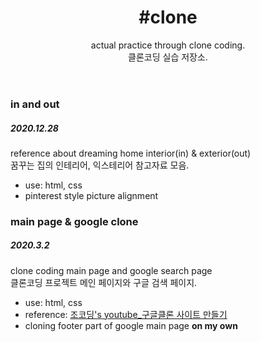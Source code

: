 <html>
  <head>
  </head>
  <body>
    <header>
      <h1>#clone</h1>
      actual practice through clone coding.<br>
      클론코딩 실습 저장소.
    </header>
    <main>
      <p>
        <h3>in and out</h3>
        <h5>2020.12.28</h5>
          <p>
            reference about dreaming home interior(in) & exterior(out)<br>
            꿈꾸는 집의 인테리어, 익스테리어 참고자료 모음.
          </p>
        <ul>
          <li>use: html, css</li>
          <li>pinterest style picture alignment</li>
        </ul>
      </p>
      <p>
      <h3>main page & google clone</h3>
      <h5>2020.3.2</h5>
        <p>
          clone coding main page and google search page<br>
          클론코딩 프로젝트 메인 페이지와 구글 검색 페이지.
        </p>
       <ul>
         <li>use: html, css</li>
         <li>reference: <a href="https://youtu.be/_YrXKxY8PTY">조코딩's youtube_구글클론 사이트 만들기</a>
         <li>cloning footer part of google main page <strong>on my own</strong></li>
      </p>
    </main> 
  </body>
</html>
